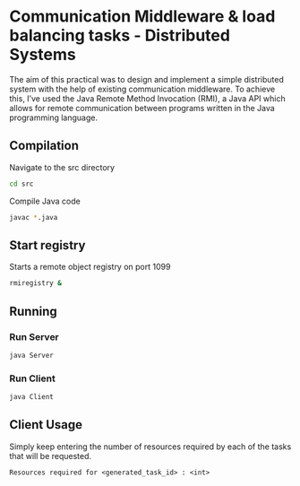 # Communication Middleware & load balancing tasks - Distributed Systems

The aim of this practical was to design and implement a simple distributed system with the help of existing communication middleware. To achieve this, I’ve used the Java Remote Method Invocation (RMI), a Java API which allows for remote communication between programs written in the Java programming language.

## Compilation

Navigate to the src directory
```bash
cd src
```
Compile Java code
```bash
javac *.java
```

## Start registry

 Starts a remote object registry on port 1099
```bash
rmiregistry &
```

## Running
### Run Server
```bash
java Server
```

### Run Client
```bash
java Client
```

## Client Usage
Simply keep entering the number of resources required by each of the tasks that will be requested.

``
Resources required for <generated_task_id> : <int> 
``